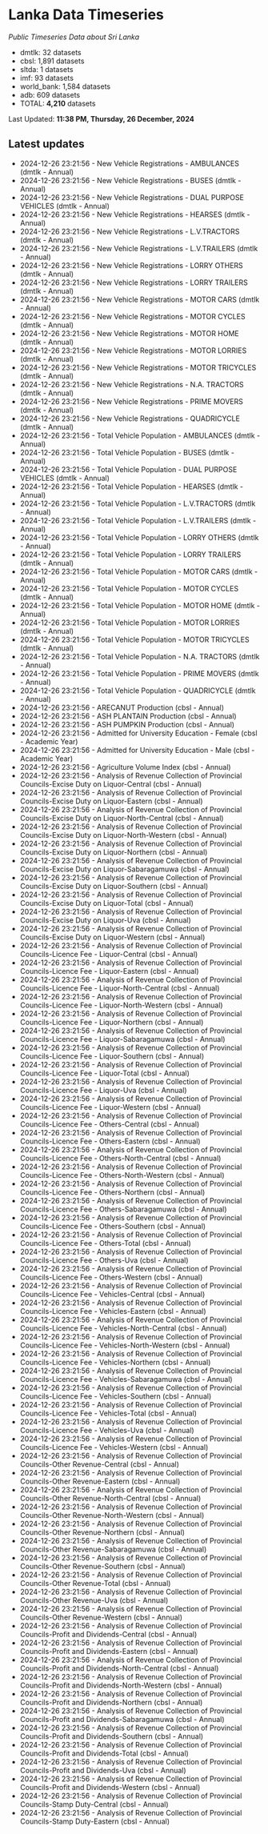 # Lanka Data Timeseries
*Public Timeseries Data about Sri Lanka*

* dmtlk: 32 datasets
* cbsl: 1,891 datasets
* sltda: 1 datasets
* imf: 93 datasets
* world_bank: 1,584 datasets
* adb: 609 datasets
* TOTAL: **4,210** datasets

Last Updated: **11:38 PM, Thursday, 26 December, 2024**

## Latest updates

* 2024-12-26 23:21:56 - New Vehicle Registrations - AMBULANCES (dmtlk - Annual)
* 2024-12-26 23:21:56 - New Vehicle Registrations - BUSES (dmtlk - Annual)
* 2024-12-26 23:21:56 - New Vehicle Registrations - DUAL PURPOSE VEHICLES (dmtlk - Annual)
* 2024-12-26 23:21:56 - New Vehicle Registrations - HEARSES (dmtlk - Annual)
* 2024-12-26 23:21:56 - New Vehicle Registrations - L.V.TRACTORS (dmtlk - Annual)
* 2024-12-26 23:21:56 - New Vehicle Registrations - L.V.TRAILERS (dmtlk - Annual)
* 2024-12-26 23:21:56 - New Vehicle Registrations - LORRY OTHERS (dmtlk - Annual)
* 2024-12-26 23:21:56 - New Vehicle Registrations - LORRY TRAILERS (dmtlk - Annual)
* 2024-12-26 23:21:56 - New Vehicle Registrations - MOTOR CARS (dmtlk - Annual)
* 2024-12-26 23:21:56 - New Vehicle Registrations - MOTOR CYCLES (dmtlk - Annual)
* 2024-12-26 23:21:56 - New Vehicle Registrations - MOTOR HOME (dmtlk - Annual)
* 2024-12-26 23:21:56 - New Vehicle Registrations - MOTOR LORRIES (dmtlk - Annual)
* 2024-12-26 23:21:56 - New Vehicle Registrations - MOTOR TRICYCLES (dmtlk - Annual)
* 2024-12-26 23:21:56 - New Vehicle Registrations - N.A. TRACTORS (dmtlk - Annual)
* 2024-12-26 23:21:56 - New Vehicle Registrations - PRIME MOVERS (dmtlk - Annual)
* 2024-12-26 23:21:56 - New Vehicle Registrations - QUADRICYCLE (dmtlk - Annual)
* 2024-12-26 23:21:56 - Total Vehicle Population - AMBULANCES (dmtlk - Annual)
* 2024-12-26 23:21:56 - Total Vehicle Population - BUSES (dmtlk - Annual)
* 2024-12-26 23:21:56 - Total Vehicle Population - DUAL PURPOSE VEHICLES (dmtlk - Annual)
* 2024-12-26 23:21:56 - Total Vehicle Population - HEARSES (dmtlk - Annual)
* 2024-12-26 23:21:56 - Total Vehicle Population - L.V.TRACTORS (dmtlk - Annual)
* 2024-12-26 23:21:56 - Total Vehicle Population - L.V.TRAILERS (dmtlk - Annual)
* 2024-12-26 23:21:56 - Total Vehicle Population - LORRY OTHERS (dmtlk - Annual)
* 2024-12-26 23:21:56 - Total Vehicle Population - LORRY TRAILERS (dmtlk - Annual)
* 2024-12-26 23:21:56 - Total Vehicle Population - MOTOR CARS (dmtlk - Annual)
* 2024-12-26 23:21:56 - Total Vehicle Population - MOTOR CYCLES (dmtlk - Annual)
* 2024-12-26 23:21:56 - Total Vehicle Population - MOTOR HOME (dmtlk - Annual)
* 2024-12-26 23:21:56 - Total Vehicle Population - MOTOR LORRIES (dmtlk - Annual)
* 2024-12-26 23:21:56 - Total Vehicle Population - MOTOR TRICYCLES (dmtlk - Annual)
* 2024-12-26 23:21:56 - Total Vehicle Population - N.A. TRACTORS (dmtlk - Annual)
* 2024-12-26 23:21:56 - Total Vehicle Population - PRIME MOVERS (dmtlk - Annual)
* 2024-12-26 23:21:56 - Total Vehicle Population - QUADRICYCLE (dmtlk - Annual)
* 2024-12-26 23:21:56 - ARECANUT Production (cbsl - Annual)
* 2024-12-26 23:21:56 - ASH PLANTAIN Production (cbsl - Annual)
* 2024-12-26 23:21:56 - ASH PUMPKIN Production (cbsl - Annual)
* 2024-12-26 23:21:56 - Admitted for University Education - Female (cbsl - Academic Year)
* 2024-12-26 23:21:56 - Admitted for University Education - Male (cbsl - Academic Year)
* 2024-12-26 23:21:56 - Agriculture Volume Index (cbsl - Annual)
* 2024-12-26 23:21:56 - Analysis of Revenue Collection of Provincial Councils-Excise Duty on Liquor-Central (cbsl - Annual)
* 2024-12-26 23:21:56 - Analysis of Revenue Collection of Provincial Councils-Excise Duty on Liquor-Eastern (cbsl - Annual)
* 2024-12-26 23:21:56 - Analysis of Revenue Collection of Provincial Councils-Excise Duty on Liquor-North-Central (cbsl - Annual)
* 2024-12-26 23:21:56 - Analysis of Revenue Collection of Provincial Councils-Excise Duty on Liquor-North-Western (cbsl - Annual)
* 2024-12-26 23:21:56 - Analysis of Revenue Collection of Provincial Councils-Excise Duty on Liquor-Northern (cbsl - Annual)
* 2024-12-26 23:21:56 - Analysis of Revenue Collection of Provincial Councils-Excise Duty on Liquor-Sabaragamuwa (cbsl - Annual)
* 2024-12-26 23:21:56 - Analysis of Revenue Collection of Provincial Councils-Excise Duty on Liquor-Southern (cbsl - Annual)
* 2024-12-26 23:21:56 - Analysis of Revenue Collection of Provincial Councils-Excise Duty on Liquor-Total (cbsl - Annual)
* 2024-12-26 23:21:56 - Analysis of Revenue Collection of Provincial Councils-Excise Duty on Liquor-Uva (cbsl - Annual)
* 2024-12-26 23:21:56 - Analysis of Revenue Collection of Provincial Councils-Excise Duty on Liquor-Western (cbsl - Annual)
* 2024-12-26 23:21:56 - Analysis of Revenue Collection of Provincial Councils-Licence Fee - Liquor-Central (cbsl - Annual)
* 2024-12-26 23:21:56 - Analysis of Revenue Collection of Provincial Councils-Licence Fee - Liquor-Eastern (cbsl - Annual)
* 2024-12-26 23:21:56 - Analysis of Revenue Collection of Provincial Councils-Licence Fee - Liquor-North-Central (cbsl - Annual)
* 2024-12-26 23:21:56 - Analysis of Revenue Collection of Provincial Councils-Licence Fee - Liquor-North-Western (cbsl - Annual)
* 2024-12-26 23:21:56 - Analysis of Revenue Collection of Provincial Councils-Licence Fee - Liquor-Northern (cbsl - Annual)
* 2024-12-26 23:21:56 - Analysis of Revenue Collection of Provincial Councils-Licence Fee - Liquor-Sabaragamuwa (cbsl - Annual)
* 2024-12-26 23:21:56 - Analysis of Revenue Collection of Provincial Councils-Licence Fee - Liquor-Southern (cbsl - Annual)
* 2024-12-26 23:21:56 - Analysis of Revenue Collection of Provincial Councils-Licence Fee - Liquor-Total (cbsl - Annual)
* 2024-12-26 23:21:56 - Analysis of Revenue Collection of Provincial Councils-Licence Fee - Liquor-Uva (cbsl - Annual)
* 2024-12-26 23:21:56 - Analysis of Revenue Collection of Provincial Councils-Licence Fee - Liquor-Western (cbsl - Annual)
* 2024-12-26 23:21:56 - Analysis of Revenue Collection of Provincial Councils-Licence Fee - Others-Central (cbsl - Annual)
* 2024-12-26 23:21:56 - Analysis of Revenue Collection of Provincial Councils-Licence Fee - Others-Eastern (cbsl - Annual)
* 2024-12-26 23:21:56 - Analysis of Revenue Collection of Provincial Councils-Licence Fee - Others-North-Central (cbsl - Annual)
* 2024-12-26 23:21:56 - Analysis of Revenue Collection of Provincial Councils-Licence Fee - Others-North-Western (cbsl - Annual)
* 2024-12-26 23:21:56 - Analysis of Revenue Collection of Provincial Councils-Licence Fee - Others-Northern (cbsl - Annual)
* 2024-12-26 23:21:56 - Analysis of Revenue Collection of Provincial Councils-Licence Fee - Others-Sabaragamuwa (cbsl - Annual)
* 2024-12-26 23:21:56 - Analysis of Revenue Collection of Provincial Councils-Licence Fee - Others-Southern (cbsl - Annual)
* 2024-12-26 23:21:56 - Analysis of Revenue Collection of Provincial Councils-Licence Fee - Others-Total (cbsl - Annual)
* 2024-12-26 23:21:56 - Analysis of Revenue Collection of Provincial Councils-Licence Fee - Others-Uva (cbsl - Annual)
* 2024-12-26 23:21:56 - Analysis of Revenue Collection of Provincial Councils-Licence Fee - Others-Western (cbsl - Annual)
* 2024-12-26 23:21:56 - Analysis of Revenue Collection of Provincial Councils-Licence Fee - Vehicles-Central (cbsl - Annual)
* 2024-12-26 23:21:56 - Analysis of Revenue Collection of Provincial Councils-Licence Fee - Vehicles-Eastern (cbsl - Annual)
* 2024-12-26 23:21:56 - Analysis of Revenue Collection of Provincial Councils-Licence Fee - Vehicles-North-Central (cbsl - Annual)
* 2024-12-26 23:21:56 - Analysis of Revenue Collection of Provincial Councils-Licence Fee - Vehicles-North-Western (cbsl - Annual)
* 2024-12-26 23:21:56 - Analysis of Revenue Collection of Provincial Councils-Licence Fee - Vehicles-Northern (cbsl - Annual)
* 2024-12-26 23:21:56 - Analysis of Revenue Collection of Provincial Councils-Licence Fee - Vehicles-Sabaragamuwa (cbsl - Annual)
* 2024-12-26 23:21:56 - Analysis of Revenue Collection of Provincial Councils-Licence Fee - Vehicles-Southern (cbsl - Annual)
* 2024-12-26 23:21:56 - Analysis of Revenue Collection of Provincial Councils-Licence Fee - Vehicles-Total (cbsl - Annual)
* 2024-12-26 23:21:56 - Analysis of Revenue Collection of Provincial Councils-Licence Fee - Vehicles-Uva (cbsl - Annual)
* 2024-12-26 23:21:56 - Analysis of Revenue Collection of Provincial Councils-Licence Fee - Vehicles-Western (cbsl - Annual)
* 2024-12-26 23:21:56 - Analysis of Revenue Collection of Provincial Councils-Other Revenue-Central (cbsl - Annual)
* 2024-12-26 23:21:56 - Analysis of Revenue Collection of Provincial Councils-Other Revenue-Eastern (cbsl - Annual)
* 2024-12-26 23:21:56 - Analysis of Revenue Collection of Provincial Councils-Other Revenue-North-Central (cbsl - Annual)
* 2024-12-26 23:21:56 - Analysis of Revenue Collection of Provincial Councils-Other Revenue-North-Western (cbsl - Annual)
* 2024-12-26 23:21:56 - Analysis of Revenue Collection of Provincial Councils-Other Revenue-Northern (cbsl - Annual)
* 2024-12-26 23:21:56 - Analysis of Revenue Collection of Provincial Councils-Other Revenue-Sabaragamuwa (cbsl - Annual)
* 2024-12-26 23:21:56 - Analysis of Revenue Collection of Provincial Councils-Other Revenue-Southern (cbsl - Annual)
* 2024-12-26 23:21:56 - Analysis of Revenue Collection of Provincial Councils-Other Revenue-Total (cbsl - Annual)
* 2024-12-26 23:21:56 - Analysis of Revenue Collection of Provincial Councils-Other Revenue-Uva (cbsl - Annual)
* 2024-12-26 23:21:56 - Analysis of Revenue Collection of Provincial Councils-Other Revenue-Western (cbsl - Annual)
* 2024-12-26 23:21:56 - Analysis of Revenue Collection of Provincial Councils-Profit and Dividends-Central (cbsl - Annual)
* 2024-12-26 23:21:56 - Analysis of Revenue Collection of Provincial Councils-Profit and Dividends-Eastern (cbsl - Annual)
* 2024-12-26 23:21:56 - Analysis of Revenue Collection of Provincial Councils-Profit and Dividends-North-Central (cbsl - Annual)
* 2024-12-26 23:21:56 - Analysis of Revenue Collection of Provincial Councils-Profit and Dividends-North-Western (cbsl - Annual)
* 2024-12-26 23:21:56 - Analysis of Revenue Collection of Provincial Councils-Profit and Dividends-Northern (cbsl - Annual)
* 2024-12-26 23:21:56 - Analysis of Revenue Collection of Provincial Councils-Profit and Dividends-Sabaragamuwa (cbsl - Annual)
* 2024-12-26 23:21:56 - Analysis of Revenue Collection of Provincial Councils-Profit and Dividends-Southern (cbsl - Annual)
* 2024-12-26 23:21:56 - Analysis of Revenue Collection of Provincial Councils-Profit and Dividends-Total (cbsl - Annual)
* 2024-12-26 23:21:56 - Analysis of Revenue Collection of Provincial Councils-Profit and Dividends-Uva (cbsl - Annual)
* 2024-12-26 23:21:56 - Analysis of Revenue Collection of Provincial Councils-Profit and Dividends-Western (cbsl - Annual)
* 2024-12-26 23:21:56 - Analysis of Revenue Collection of Provincial Councils-Stamp Duty-Central (cbsl - Annual)
* 2024-12-26 23:21:56 - Analysis of Revenue Collection of Provincial Councils-Stamp Duty-Eastern (cbsl - Annual)